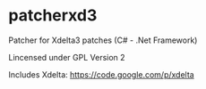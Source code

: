 patcherxd3
==========

Patcher for Xdelta3 patches (C# - .Net Framework)

Lincensed under GPL Version 2

Includes Xdelta:
https://code.google.com/p/xdelta

